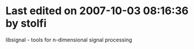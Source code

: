 # Last edited on 2007-10-03 08:16:36 by stolfi

libsignal - tools for n-dimensional signal processing

